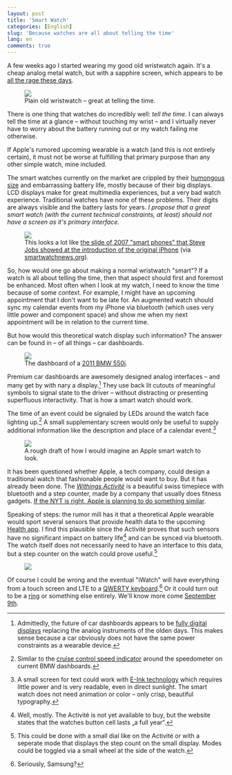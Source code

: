 ```yaml
---
layout: post
title: 'Smart Watch'
categories: [English]
slug: 'Because watches are all about telling the time'
lang: en
comments: true
---
```


A few weeks ago I started wearing my good old wristwatch again. It's a cheap analog metal watch, but with a sapphire screen, which appears to be [all the rage these days](http://thetechblock.com/sapphire-crystal-display-iphone-6/).

<figure><img src='https://www.dropbox.com/s/esxyetp54lf4g6p/adora.jpg?dl=1' /><figcaption>Plain old wristwatch – great at telling the time.</figcaption></figure>

There is one thing that watches do incredibly well: *tell the time*. I can always tell the time at a glance – without touching my wrist – and I virtually never have to worry about the battery running out or my watch failing me otherwise.

If Apple's rumored upcoming wearable is a watch (and this is not entirely certain), it must not be worse at fulfilling that primary purpose than any other simple watch, mine included.

The smart watches currently on the market are crippled by their [humongous size](http://www.pcworld.com/article/2602440/samsungs-gear-s-smartwatch-is-just-too-big.html) and embarrassing battery life, mostly because of their big displays. LCD displays make for great multimedia experiences, but a very bad watch experience. Traditional watches have none of these problems. Their digits are always visible and the battery lasts for years. *I propose that a great smart watch (with the current technical constraints, at least) should not have a screen as it's primary interface.*

<figure><img src='https://www.dropbox.com/s/06jg12mgcvns4jb/smart%20watches.jpg?dl=1' /><figcaption>This looks a lot like <a href="http://daringfireball.net/misc/2010/03/smartphones.jpg">the slide of 2007 "smart phones" that Steve Jobs showed at the introduction of the original iPhone</a> (via <a href='http://www.smartwatchnews.org/top-5-smart-watches/'>smartwatchnews.org</a>).</figcaption></figure>

So, how would one go about making a normal wristwatch "smart"? If a watch is all about telling the time, then that aspect should first and foremost be enhanced. Most often when I look at my watch, I need to know the time because of some context. For example, I might have an upcoming appointment that I don't want to be late for. An augmented watch should sync my calendar events from my iPhone via bluetooth (which uses very little power and component space) and show me when my next appointment will be in relation to the current time.

But how would this theoretical watch display such information? The answer can be found in – of all things – car dashboards.

<figure><img src='https://www.dropbox.com/s/nu8l2irue528nqx/bmw.jpg?dl=1' /><figcaption>The dashboard of a <a href="http://www.bmwblog.com/2010/08/06/bmwblog-drive-review-2011-bmw-550i-–-survival-of-the-fittest/">2011 BMW 550i</a>.</figcaption></figure>

Premium car dashboards are awesomely designed analog interfaces – and many get by with nary a display.[^dashboard] They use back lit cutouts of meaningful symbols to signal state to the driver – without distracting or presenting superfluous interactivity. That is how a smart watch should work.

[^dashboard]: Admittedly, the future of car dashboards appears to be [fully digital displays](https://medium.com/@dnevozhai/car-dashboard-ui-collection-123ce3ab5303) replacing the analog instruments of the olden days. This makes sense because a car obviously does not have the same power constraints as a wearable device.

The time of an event could be signaled by LEDs around the watch face lighting up.[^indicator] A small supplementary screen would only be useful to supply additional information like the description and place of a calendar event.[^display]

[^display]: A small screen for text could work with [E-Ink technology](http://en.wikipedia.org/wiki/E_Ink) which requires little power and is very readable, even in direct sunlight. The smart watch does not need animation or color – only crisp, beautiful typography.

[^indicator]: Similar to the [cruise control speed indicator](http://www.e90post.com/forums/attachment.php?s=172d867759b7ccf914230aaf726b628f&attachmentid=786&stc=1&d=1113994944) around the speedometer on current BMW dashboards.

<figure><img src='https://www.dropbox.com/s/eeuzajqwzgwy0qp/iWatch.jpg?dl=1' /><figcaption>A rough draft of how I would imagine an Apple smart watch to look.</figcaption></figure>

It has been questioned whether Apple, a tech company, could design a traditional watch that fashionable people would want to buy. But it has already been done. The *[Withings Activité](http://www.withings.com/activite/)* is a beautiful swiss timepiece with bluetooth and a step counter, made by a company that usually does fitness gadgets. [If the NYT is right, Apple is planning to do something similar](http://www.nytimes.com/2014/09/04/fashion/intel-and-opening-ceremony-collaborate-on-mica-a-stylish-tech-bracelet.html).

Speaking of steps: the rumor mill has it that a theoretical Apple wearable would sport several sensors that provide health data to the upcoming [Health app](http://www.apple.com/ios/ios8/health/). I find this plausible since the Activité proves that such sensors have no significant impact on battery life[^activite] and can be synced via bluetooth. The watch itself does not necessarily need to have an interface to this data, but a step counter on the watch could prove useful.[^modes]

[^activite]: Well, mostly. The Activité is not yet available to buy, but the website states that the watches button cell lasts „a full year“.

[^modes]: This could be done with a small dial like on the Activité or with a seperate mode that displays the step count on the small display. Modes could be toggled via a small wheel at the side of the watch.

<figure><img src='https://www.dropbox.com/s/o6sl53ag6q6yi6y/iWatch-detail.jpg?dl=1' /><figcaption></figcaption></figure>

Of course I could be wrong and the eventual "iWatch" will have everything from a touch screen and LTE to a [QWERTY keyboard](http://techcrunch.com/2014/09/03/hands-on-with-the-samsung-gear-s-smart-watch/).[^qwerty] Or it could turn out to be a [ring](http://appleinsider.com/articles/13/04/03/rumor-apple-television-with-iring-motion-controller-to-launch-this-year) or something else entirely. We'll know more come [September 9th](http://www.loopinsight.com/2014/08/28/apple-announces-special-event-for-sept-9/).

[^qwerty]: Seriously, Samsung?